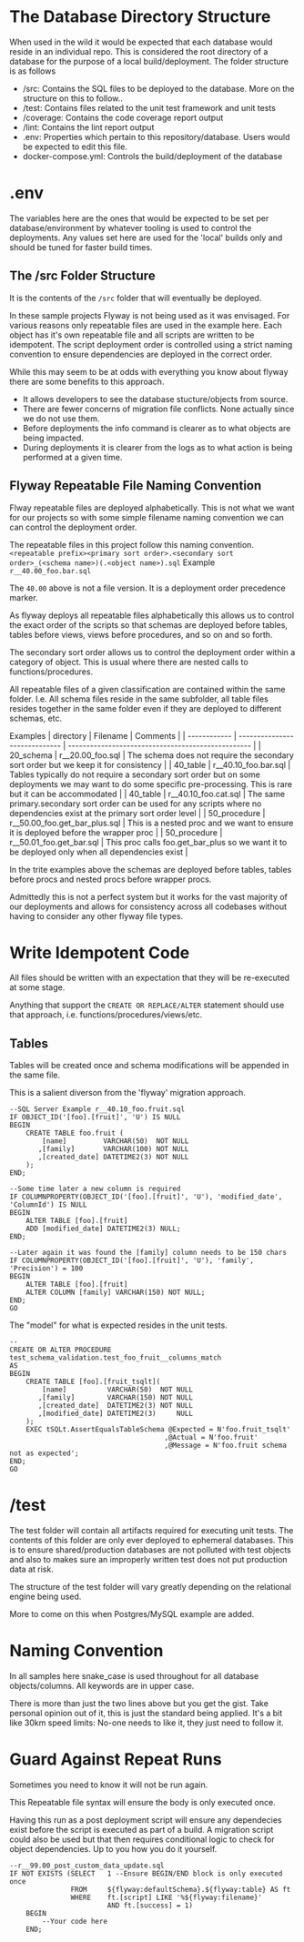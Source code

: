 # The Database Directory Structure
When used in the wild it would be expected that each database would reside in an individual repo. 
This is considered the root directory of a database for the purpose of a local build/deployment.
The folder structure is as follows

* /src: Contains the SQL files to be deployed to the database. More on the structure on this to follow..
* /test: Contains files related to the unit test framework and unit tests
* /coverage: Contains the code coverage report output
* /lint: Contains the lint report output
* .env: Properties which pertain to this repository/database. Users would be expected to edit this file.
* docker-compose.yml: Controls the build/deployment of the database

# .env
The variables here are the ones that would be expected to be set per database/environment by whatever tooling is used to control the deployments.
Any values set here are used for the 'local' builds only and should be tuned for faster build times. 

## The /src Folder Structure
It is the contents of the `/src` folder that will eventually be deployed.

In these sample projects Flyway is not being used as it was envisaged. For various reasons only repeatable files are used in the example here. Each object has it's own repeatable file and all scripts are written to be idempotent. The script deployment order is controlled using a strict naming convention to ensure dependencies are deployed in the correct order.

While this may seem to be at odds with everything you know about flyway there are some benefits to this approach.

* It allows developers to see the database stucture/objects from source. 
* There are fewer concerns of migration file conflicts. None actually since we do not use them.
* Before deployments the info command is clearer as to what objects are being impacted.
* During deployments it is clearer from the logs as to what action is being performed at a given time. 

## Flyway Repeatable File Naming Convention
Flway repeatable files are deployed alphabetically. This is not what we want for our projects so with some simple filename naming convention we can can control the deployment order. 

The repeatable files in this project follow this naming convention. 
`<repeatable prefix><primary sort order>.<secondary sort order>_(<schema name>)(.<object name>).sql`
Example
`r__40.00_foo.bar.sql`

The `40.00` above is not a file version. It is a deployment order precedence marker.

As flyway deploys all repeatable files alphabetically this allows us to control the exact order of the scripts so that schemas are deployed before tables, tables before views, views before procedures, and so on and so forth.

The secondary sort order allows us to control the deployment order within a category of object. This is usual where there are nested calls to functions/procedures.

All repeatable files of a given classification are contained within the same folder. I.e. All schema files reside in the same subfolder, all table files resides together in the same folder even if they are deployed to different schemas, etc.

Examples
| directory    | Filename                      | Comments                                           |
| ------------ | ----------------------------- | -------------------------------------------------- |
| 20_schema    | r__20.00_foo.sql              | The schema does not require the secondary sort order but we keep it for consistency |
| 40_table     | r__40.10_foo.bar.sql          | Tables typically do not require a secondary sort order but on some deployments we may want to do some specific pre-processing. This is rare but it can be accommodated |
| 40_table     | r__40.10_foo.cat.sql          | The same primary.secondary sort order can be used for any scripts where no dependencies exist at the primary sort order level |
| 50_procedure | r__50.00_foo.get_bar_plus.sql | This is a nested proc and we want to ensure it is deployed before the wrapper proc |
| 50_procedure | r__50.01_foo.get_bar.sql      | This proc calls foo.get_bar_plus so we want it to be deployed only when all dependencies exist |

In the trite examples above the schemas are deployed before tables, tables before procs and nested procs before wrapper procs.

Admittedly this is not a perfect system but it works for the vast majority of our deployments and allows for consistency across all codebases without having to consider any other flyway file types.

# Write Idempotent Code
All files should be written with an expectation that they will be re-executed at some stage.

Anything that support the `CREATE OR REPLACE/ALTER` statement should use that approach, i.e. functions/procedures/views/etc.

## Tables
Tables will be created once and schema modifications will be appended in the same file.

This is a salient diverson from the 'flyway' migration approach.
```TSQL
--SQL Server Example r__40.10_foo.fruit.sql
IF OBJECT_ID('[foo].[fruit]', 'U') IS NULL
BEGIN
    CREATE TABLE foo.fruit (
        [name]         VARCHAR(50)  NOT NULL
       ,[family]       VARCHAR(100) NOT NULL
       ,[created_date] DATETIME2(3) NOT NULL
    );
END;

--Some time later a new column is required
IF COLUMNPROPERTY(OBJECT_ID('[foo].[fruit]', 'U'), 'modified_date', 'ColumnId') IS NULL
BEGIN
    ALTER TABLE [foo].[fruit] 
    ADD [modified_date] DATETIME2(3) NULL;
END;

--Later again it was found the [family] column needs to be 150 chars
IF COLUMNPROPERTY(OBJECT_ID('[foo].[fruit]', 'U'), 'family', 'Precision') = 100
BEGIN
    ALTER TABLE [foo].[fruit] 
    ALTER COLUMN [family] VARCHAR(150) NOT NULL;
END;
GO
```

The "model" for what is expected resides in the unit tests. 
```TSQL
--
CREATE OR ALTER PROCEDURE test_schema_validation.test_foo_fruit__columns_match
AS
BEGIN
    CREATE TABLE [foo].[fruit_tsqlt](
        [name]          VARCHAR(50)  NOT NULL
       ,[family]        VARCHAR(150) NOT NULL
       ,[created_date]  DATETIME2(3) NOT NULL
       ,[modified_date] DATETIME2(3)     NULL
    );
    EXEC tSQLt.AssertEqualsTableSchema @Expected = N'foo.fruit_tsqlt'
                                      ,@Actual = N'foo.fruit'
                                      ,@Message = N'foo.fruit schema not as expected';
END;
GO
```
# /test
The test folder will contain all artifacts required for executing unit tests.
The contents of this folder are only ever deployed to ephemeral databases. This is to ensure shared/production databases are not polluted with test objects and also to makes sure an improperly written test does not put production data at risk.

The structure of the test folder will vary greatly depending on the relational engine being used. 

More to come on this when Postgres/MySQL example are added.

# Naming Convention
In all samples here snake_case is used throughout for all database objects/columns. 
All keywords are in upper case.

There is more than just the two lines above but you get the gist. Take personal opinion out of it, this is just the standard being applied. It's a bit like 30km speed limits: No-one needs to like it, they just need to follow it.

# Guard Against Repeat Runs
Sometimes you need to know it will not be run again.

This Repeatable file syntax will ensure the body is only executed once. 

Having this run as a post deployment script will ensure any dependecies exist before the script is executed as part of a build. A migration script could also be used but that then requires conditional logic to check for object dependencies. 
Up to you how you do it yourself.
```TSQL
--r__99.00_post_custom_data_update.sql
IF NOT EXISTS (SELECT   1 --Ensure BEGIN/END block is only executed once
               FROM     ${flyway:defaultSchema}.${flyway:table} AS ft
               WHERE    ft.[script] LIKE '%${flyway:filename}'
                        AND ft.[success] = 1)
    BEGIN
        --Your code here
    END;
```